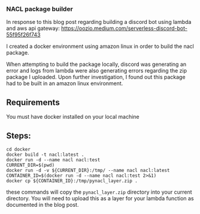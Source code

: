 ### NACL package builder

In response to this blog post regarding building a discord bot using lambda and aws api gateway:
https://oozio.medium.com/serverless-discord-bot-55f95f26f743

I created a docker environment using amazon linux in order to build the nacl package. 

When attempting to build the package locally, discord was generating an error and logs from lambda were also generating errors
regarding the zip package I uploaded. Upon further investigation, I found out this package had to be built in an amazon linux
environment. 

## Requirements

You must have docker installed on your local machine

## Steps:

```
cd docker
docker build -t nacl:latest .
docker run -d --name nacl nacl:test
CURRENT_DIR=$(pwd)
docker run -d -v ${CURRENT_DIR}:/tmp/ --name nacl nacl:latest
CONTAINER_ID=$(docker run -d --name nacl nacl:test 2>&1)
docker cp ${CONTAINER_ID}:/tmp/pynacl_layer.zip .
```
these commands will copy the `pynacl_layer.zip` directory into your current directory. You will need to upload this as a layer for your lambda function as documented in the blog post. 


